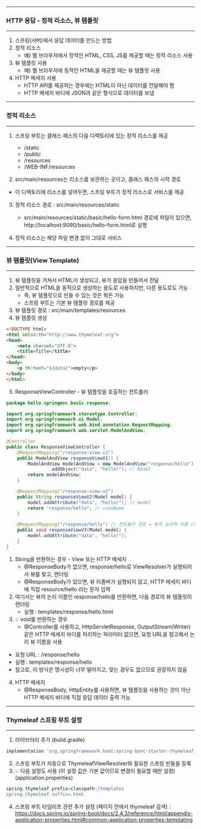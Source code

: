 -----
### HTTP 응답 - 정적 리소스, 뷰 템플릿
-----
1. 스프링(서버)에서 응답 데이터를 만드는 방법
2. 정적 리소스
   - 예) 웹 브라우저에서 정적인 HTML, CSS, JS를 제공할 때는 정적 리소스 사용
3. 뷰 템플릿 사용
   - 예) 웹 브라우저에 동적인 HTML을 제공할 때는 뷰 템플릿 사용
4. HTTP 메세지 사용
   - HTTP API를 제공하는 경우에는 HTML이 아닌 데이터를 전달해야 함
   - HTTP 메세지 바디에 JSON과 같은 형식으로 데이터를 보냄

-----
### 정적 리소스
-----
1. 스프링 부트는 클래스 패스의 다음 디렉토리에 있는 정적 리소스를 제공
   - /static
   - /public
   - /resources
   - /WEB-INF/resources

2. src/main/resources는 리소스를 보관하는 곳이고, 클래스 패스의 시작 경로
  - 이 디렉토리에 리소스를 넣어두면, 스프링 부트가 정적 리소스로 서비스를 제공

3. 정적 리소스 경로 : src/main/resources/static
   - src/main/resources/static/basic/hello-form.html 경로에 파일이 있으면, http://localhost:9090/basic/hello-form.html로 실행

4. 정적 리소스는 해당 파일 변경 없이 그대로 서비스

-----
### 뷰 템플릿(View Template)
-----
1. 뷰 템플릿을 거쳐서 HTML이 생성되고, 뷰가 응답을 만들어서 전달
2. 일반적으로 HTML을 동적으로 생성하는 용도로 사용하지만, 다른 용도로도 가능
   - 즉, 뷰 템플릿으로 만들 수 있는 것은 뭐든 가능
   - 스프링 부트는 기본 뷰 템플릿 경로를 제공
3. 뷰 템플릿 경로 : src/main/templates/resources
4. 뷰 템플릿 생성
```html
<!DOCTYPE html>
<html xmlns:th="http://www.thymeleaf.org">
<head>
    <meta charset="UTF-8">
    <title>Title</title>
</head>
<body>
    <p th:text="${data}">empty</p>
</body>
</html>
```

5. ResponseViewController - 뷰 템플릿을 호출하는 컨트롤러
```java
package hello.springmvc.basic.response;

import org.springframework.stereotype.Controller;
import org.springframework.ui.Model;
import org.springframework.web.bind.annotation.RequestMapping;
import org.springframework.web.servlet.ModelAndView;

@Controller
public class ResponseViewController {
    @RequestMapping("/response-view-v1")
    public ModelAndView responseViewV1() {
        ModelAndView modelAndView = new ModelAndView("response/hello") // viewName
                .addObject("data", "hello!"); // Model
        return modelAndView;
    }

    @RequestMapping("/response-view-v2")
    public String responseViewV2(Model model) {
        model.addAttribute("data", "hello!"); // model
        return "response/hello"; // viewName
    }

    @RequestMapping("/response/hello") // 컨트롤러 경로 = 뷰의 논리적 이름 (반환 값이 void라면, 동일하게 진행)
    public void responseViewV3(Model model) {
        model.addAttribute("data", "hello!");
    }
}
```
1. String을 반환하는 경우 - View 또는 HTTP 메세지
   - @ResponseBody가 없으면, response/hello로 ViewResolver가 실행되어서 뷰를 찾고, 렌더링
   - @ResponseBody가 있으면, 뷰 리졸버가 실행되지 않고, HTTP 메세지 바디에 직접 resource/hello 라는 문자 입력
2. 여기서는 뷰의 논리 이름인 response/hello를 반환하면, 다음 경로의 뷰 템플릿이 렌더링
   - 실행 : templates/response/hello.html
3. 💡 void를 반환하는 경우
   - @Controller를 사용하고, HttpServletResponse, OutputStream(Writer) 같은 HTTP 메세지 바디를 처리하는 파라미터 없으면, 요청 URL을 참고해서 논리 뷰 이름을 사용
  - 요청 URL : /response/hello
  - 실행 : templates/response/hello
  - 참고로, 이 방식은 명시성이 너무 떨어지고, 맞는 경우도 없으므로 권장하지 않음

4. HTTP 메세지
   - @ResponseBody, HttpEntity를 사용하면, 뷰 템플릿을 사용하는 것이 아닌 HTTP 메세지 바디에 직접 응답 데이터 출력 가능

-----
### Thymeleaf 스프링 부트 설정
-----
1. 라이브러리 추가 (bulid.gradle)
```gradle
implementation 'org.springframework.boot:spring-boot-starter-thymeleaf'
```

2. 스프링 부트가 자동으로 ThymeleafViewResolver와 필요한 스프링 빈들을 등록
3. 💡 다음 설정도 사용 (이 설정 값은 기본 값이므로 변경이 필요할 때만 설정) (application.properties)
```gradle
spring.thymeleaf.prefix=classpath:/templates
spring.thymeleaf.suffix=.html
```

4. 스프링 부트 타임리프 관련 추가 설정 (페이지 안에서 thymeleaf 검색)
: https://docs.spring.io/spring-boot/docs/2.4.3/reference/html/appendix-application-properties.html#common-application-properties-templating
